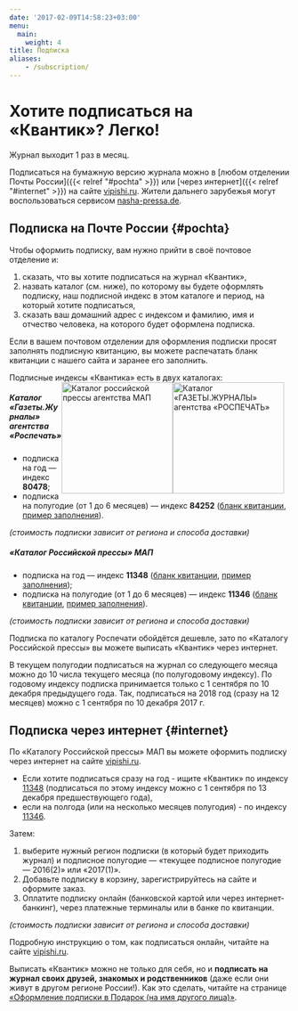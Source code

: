 ```yaml
---
date: '2017-02-09T14:58:23+03:00'
menu:
  main:
    weight: 4
title: Подписка
aliases:
    - /subscription/
---
```



# Хотите подписаться на «Квантик»? Легко!

Журнал выходит 1 раз в месяц.

Подписаться на бумажную версию журнала можно
в [любом отделении Почты России]({{< relref "#pochta" >}})
или [через интернет]({{< relref "#internet" >}}) на сайте [vipishi.ru](http://vipishi.ru).
Жители дальнего зарубежья могут воспользоваться сервисом [nasha-pressa.de](http://nasha-pressa.de/index.php?com=items&task=show&item=4246).


## Подписка на Почте России {#pochta}

Чтобы оформить подписку, вам нужно прийти в своё почтовое отделение и:

1. сказать, что вы хотите подписаться на журнал «Квантик»,
2. назвать каталог (см. ниже), по которому вы будете оформлять подписку, наш подписной индекс в этом каталоге и период, на который хотите подписаться,
3. сказать ваш домашний адрес с индексом и фамилию, имя и отчество человека, на которого будет оформлена подписка.

Если в вашем почтовом отделении для оформления подписки просят заполнять подписную квитанцию, вы можете распечатать бланк квитанции с нашего сайта и заранее его заполнить.

Подписные индексы «Квантика» есть в двух каталогах:
<img src="RP2018-1.png" alt="Каталог «ГАЗЕТЫ.ЖУРНАЛЫ» агентства «РОСПЕЧАТЬ»" style="height:200px;float:right;margin-right:10px;">
<img src="MAP2018-1.jpg" alt="Каталог российской прессы агентства МАП" style="height:200px;float:right;">

##### Каталог «Газеты.Журналы» агентства «Роспечать» 

* подписка на год — индекс **80478**;
* подписка на полугодие (от 1 до 6 месяцев) — индекс **84252** ([бланк квитанции](blank_Rospechat_84252.pdf), [пример заполнения](obrazec_Rospechat_84252.pdf)).

*(стоимость подписки зависит от региона и способа доставки)*

##### «Каталог Российской прессы» МАП 

* подписка на год — индекс **11348** ([бланк квитанции](blank_PochtaRossii_11348.pdf), [пример заполнения](obrazec_PochtaRossii_11348.pdf));
* подписка на полугодие (от 1 до 6 месяцев) — индекс **11346** ([бланк квитанции](blank_PochtaRossii_11346.pdf), [пример заполнения](obrazec_PochtaRossii_11346.pdf)).

*(стоимость подписки зависит от региона и способа доставки)*

Подписка по каталогу Роспечати обойдётся дешевле, зато по «Каталогу Российской прессы» вы можете выписать «Квантик» через интернет.

В текущем полугодии подписаться на журнал со следующего месяца можно до 10 числа текущего месяца (по полугодовому индексу).
По годовому индексу подписка принимается только с 1 сентября по 10  декабря предыдущего года. Так, подписаться на 2018 год (сразу на 12 месяцев) можно с 1 сентября по 10 декабря 2017 г.

## Подписка через интернет {#internet}

По «Каталогу Российской прессы» МАП вы можете оформить подписку через интернет на сайте [vipishi.ru](vipishi.ru).

* Если хотите подписаться сразу на год - ищите «Квантик» по индексу [11348](http://vipishi.ru/internet-catalog-podpiski/item/inet/330/33/11348/kvantik/) (подписаться по этому индексу можно с 1 сентября по 13 декабря предшествующего года),
* если на полгода (или на несколько месяцев полугодия) - по индексу [11346](http://vipishi.ru/internet-catalog-podpiski/item/inet/330/32/11346/kvantik/).

Затем:

1. выберите нужный регион подписки (в который будет приходить журнал) и подписное полугодие — «текущее подписное полугодие — 2016(2)» или «2017(1)».
2. Добавьте подписку в корзину, зарегистрируйтесь на сайте и оформите заказ.
3. Оплатите подписку онлайн (банковской картой или через интернет-банкинг), через платежные терминалы или в банке по квитанции.

*(стоимость подписки зависит от региона и способа доставки)*

Подробную инструкцию о том, как подписаться онлайн, читайте на сайте [vipishi.ru](http://vipishi.ru/document/92/oformlenie-zakaza/).

Выписать «Квантик» можно не только для себя, но и **подписать на журнал своих друзей, знакомых и родственников** (даже если они живут в другом регионе России!). Как это сделать, читайте на странице [«Оформление подписки в Подарок (на имя другого лица)»](http://vipishi.ru/document/315/podpiska-v-podarok-roditelyam-rodnym-i-druzyam).






